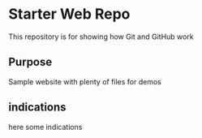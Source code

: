# Starter Web Repo

This repository is for showing how Git and GitHub work

## Purpose

Sample website with plenty of files for demos

## indications

here some indications 